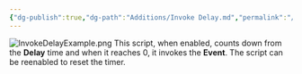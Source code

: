 ```yaml
---
{"dg-publish":true,"dg-path":"Additions/Invoke Delay.md","permalink":"/additions/invoke-delay/","noteIcon":""}
---
```


![InvokeDelayExample.png](/img/user/img/Examples/InvokeDelayExample.png)
This script, when enabled, counts down from the **Delay** time and when it reaches 0, it invokes the **Event**. The script can be reenabled to reset the timer. 